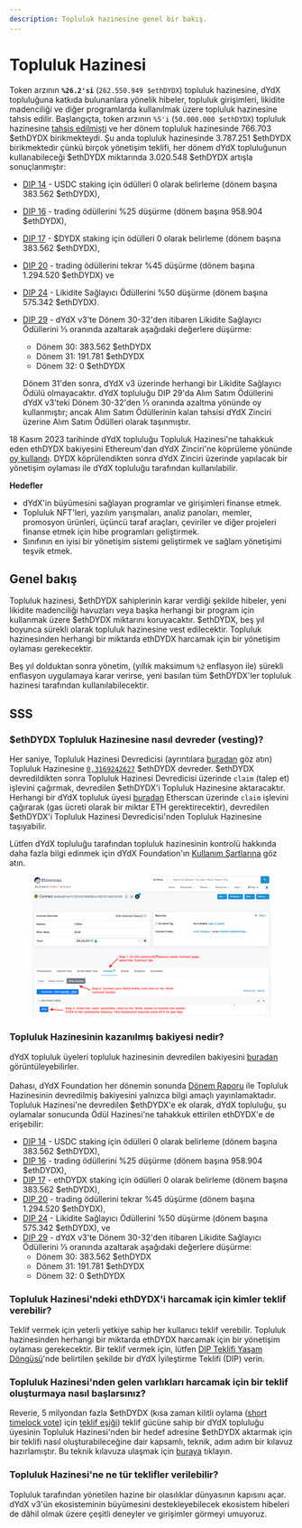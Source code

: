 ```yaml
---
description: Topluluk hazinesine genel bir bakış.
---
```


# Topluluk Hazinesi

Token arzının **`%26.2'si`** (`262.550.949 $ethDYDX`) topluluk hazinesine, dYdX topluluğuna katkıda bulunanlara yönelik hibeler, topluluk girişimleri, likidite madenciliği ve diğer programlarda kullanılmak üzere topluluk hazinesine tahsis edilir. Başlangıçta, token arzının `%5'i` (`50.000.000 $ethDYDX`) topluluk hazinesine [tahsis edilmişti](https://docs.dydx.community/dydx-governance/start-here/dydx-allocations) ve her dönem topluluk hazinesinde 766.703 $ethDYDX birikmekteydi. Şu anda topluluk hazinesinde 3.787.251 $ethDYDX birikmektedir çünkü birçok yönetişim teklifi, her dönem dYdX topluluğunun kullanabileceği $ethDYDX miktarında 3.020.548 $ethDYDX artışla sonuçlanmıştır:

* [DIP 14](https://dydx.community/dashboard/proposal/7) - USDC staking için ödülleri 0 olarak belirleme (dönem başına 383.562 $ethDYDX),
* [DIP 16](https://dydx.community/dashboard/proposal/8) - trading ödüllerini %25 düşürme (dönem başına 958.904 $ethDYDX),
* [DIP 17](https://dydx.community/dashboard/proposal/9) - $DYDX staking için ödülleri 0 olarak belirleme (dönem başına 383.562 $ethDYDX),
* [DIP 20](https://dydx.community/dashboard/proposal/11) - trading ödüllerini tekrar %45 düşürme (dönem başına 1.294.520 $ethDYDX) ve
* [DIP 24](https://github.com/dydxfoundation/dip/blob/master/content/dips/DIP-24.md) - Likidite Sağlayıcı Ödüllerini %50 düşürme (dönem başına 575.342 $ethDYDX).
*   [DIP 29](https://dydx.community/dashboard/proposal/16) - dYdX v3'te Dönem 30-32'den itibaren Likidite Sağlayıcı Ödüllerini ⅓ oranında azaltarak aşağıdaki değerlere düşürme:

    * Dönem 30: 383.562 $ethDYDX
    * Dönem 31: 191.781 $ethDYDX
    * Dönem 32: 0 $ethDYDX

    Dönem 31'den sonra, dYdX v3 üzerinde herhangi bir Likidite Sağlayıcı Ödülü olmayacaktır. dYdX topluluğu DIP 29'da Alım Satım Ödüllerini dYdX v3'teki Dönem 30-32'den ⅓ oranında azaltma yönünde oy kullanmıştır; ancak Alım Satım Ödüllerinin kalan tahsisi dYdX Zinciri üzerine Alım Satım Ödülleri olarak taşınmıştır.

18 Kasım 2023 tarihinde dYdX topluluğu Topluluk Hazinesi'ne tahakkuk eden ethDYDX bakiyesini Ethereum'dan dYdX Zinciri'ne köprüleme yönünde [oy kullandı](https://dydx.community/dashboard/proposal/16). DYDX köprülendikten sonra dYdX Zinciri üzerinde yapılacak bir yönetişim oylaması ile dYdX topluluğu tarafından kullanılabilir.



**Hedefler**

* dYdX'in büyümesini sağlayan programlar ve girişimleri finanse etmek.
* Topluluk NFT'leri, yazılım yarışmaları, analiz panoları, memler, promosyon ürünleri, üçüncü taraf araçları, çeviriler ve diğer projeleri finanse etmek için hibe programları geliştirmek.
* Sınıfının en iyisi bir yönetişim sistemi geliştirmek ve sağlam yönetişimi teşvik etmek.

## Genel bakış

Topluluk hazinesi, $ethDYDX sahiplerinin karar verdiği şekilde hibeler, yeni likidite madenciliği havuzları veya başka herhangi bir program için kullanmak üzere $ethDYDX miktarını koruyacaktır. $ethDYDX, beş yıl boyunca sürekli olarak topluluk hazinesine vest edilecektir. Topluluk hazinesinden herhangi bir miktarda ethDYDX harcamak için bir yönetişim oylaması gerekecektir.

Beş yıl dolduktan sonra yönetim, (yıllık maksimum `%2` enflasyon ile) sürekli enflasyon uygulamaya karar verirse, yeni basılan tüm $ethDYDX'ler topluluk hazinesi tarafından kullanılabilecektir.

## SSS

### $ethDYDX Topluluk Hazinesine nasıl devreder (vesting)?

Her saniye, Topluluk Hazinesi Devredicisi (ayrıntılara [buradan](https://docs.dydx.community/dydx-governance/resources/technical-overview#governance-architecture-overview) göz atın) Topluluk Hazinesine [`0,3169242627`](tel:03169242627) $ethDYDX devreder. $ethDYDX devredildikten sonra Topluluk Hazinesi Devredicisi üzerinde `claim` (talep et) işlevini çağırmak, devredilen $ethDYDX'i Topluluk Hazinesine aktaracaktır. Herhangi bir dYdX topluluk üyesi [buradan](https://etherscan.io/address/0x08a90Fe0741B7DeF03fB290cc7B273F1855767D8#writeContract) Etherscan üzerinde `claim` işlevini çağırarak (gas ücreti olarak bir miktar ETH gerektirecektir), devredilen $ethDYDX'i Topluluk Hazinesi Devredicisi'nden Topluluk Hazinesine taşıyabilir.

Lütfen dYdX topluluğu tarafından topluluk hazinesinin kontrolü hakkında daha fazla bilgi edinmek için dYdX Foundation'ın [Kullanım Şartlarına](https://dydx.foundation/terms) göz atın.

<figure><img src="../.gitbook/assets/claim-function-CT-vester.png" alt=""><figcaption></figcaption></figure>

### Topluluk Hazinesinin kazanılmış bakiyesi nedir?

dYdX topluluk üyeleri topluluk hazinesinin devredilen bakiyesini [buradan](https://dydx.shippooor.xyz/) görüntüleyebilirler. \
\
Dahası, dYdX Foundation her dönemin sonunda [Dönem Raporu](https://dydx.foundation/blog) ile Topluluk Hazinesinin devredilmiş bakiyesini yalnızca bilgi amaçlı yayınlamaktadır. Topluluk Hazinesi'ne devredilen $ethDYDX'e ek olarak, dYdX topluluğu, şu oylamalar sonucunda Ödül Hazinesi'ne tahakkuk ettirilen ethDYDX'e de erişebilir:

* [DIP 14](https://dydx.community/dashboard/proposal/7) - USDC staking için ödülleri 0 olarak belirleme (dönem başına 383.562 $ethDYDX),
* [DIP 16](https://dydx.community/dashboard/proposal/8) - trading ödüllerini %25 düşürme (dönem başına 958.904 $ethDYDX),
* [DIP 17](https://dydx.community/dashboard/proposal/9) - ethDYDX staking için ödülleri 0 olarak belirleme (dönem başına 383.562 $ethDYDX),
* [DIP 20](https://dydx.community/dashboard/proposal/11) - trading ödüllerini tekrar %45 düşürme (dönem başına 1.294.520 $ethDYDX),
* [DIP 24](https://github.com/dydxfoundation/dip/blob/master/content/dips/DIP-24.md) - Likidite Sağlayıcı Ödüllerini %50 düşürme (dönem başına 575.342 $ethDYDX), ve
* [DIP 29](https://dydx.community/dashboard/proposal/16) - dYdX v3'te Dönem 30-32'den itibaren Likidite Sağlayıcı Ödüllerini ⅓ oranında azaltarak aşağıdaki değerlere düşürme:
  * Dönem 30: 383.562 $ethDYDX
  * Dönem 31: 191.781 $ethDYDX
  * Dönem 32: 0 $ethDYDX

### Topluluk Hazinesi'ndeki ethDYDX'i harcamak için kimler teklif verebilir?

Teklif vermek için yeterli yetkiye sahip her kullanıcı teklif verebilir. Topluluk hazinesinden herhangi bir miktarda ethDYDX harcamak için bir yönetişim oylaması gerekecektir. Bir teklif vermek için, lütfen [DIP Teklifi Yaşam Döngüsü](../voting-and-governance/dip-proposal-lifecycle.md)'nde belirtilen şekilde bir dYdX İyileştirme Teklifi (DIP) verin.

### Topluluk Hazinesi'nden gelen varlıkları harcamak için bir teklif oluşturmaya nasıl başlarsınız?

Reverie, 5 milyondan fazla $ethDYDX (kısa zaman kilitli oylama ([short timelock vote](https://docs.dydx.community/dydx-governance/voting-and-governance/governance-process#short-timelock-executor)) için [teklif eşiği](https://docs.dydx.community/dydx-governance/voting-and-governance/governance-parameters#timelock-parameters)) teklif gücüne sahip bir dYdX topluluğu üyesinin Topluluk Hazinesi'nden bir hedef adresine $ethDYDX aktarmak için bir teklifi nasıl oluşturabileceğine dair kapsamlı, teknik, adım adım bir kılavuz hazırlamıştır. Bu teknik kılavuza ulaşmak için [buraya](https://app.gitbook.com/o/-MeNgGQU0ucT2xo4s8-T/s/-MeNfSkgj48hU0q8Zbjn/\~/changes/EyisuFjLIyJ7K9RzaTfJ/technical-guide-on-building-a-dydx-community-treasury-spending-proposal) tıklayın.

### Topluluk Hazinesi'ne ne tür teklifler verilebilir?

Topluluk tarafından yönetilen hazine bir olasılıklar dünyasının kapısını açar. dYdX v3'ün ekosisteminin büyümesini destekleyebilecek ekosistem hibeleri de dâhil olmak üzere çeşitli deneyler ve girişimler görmeyi umuyoruz.
